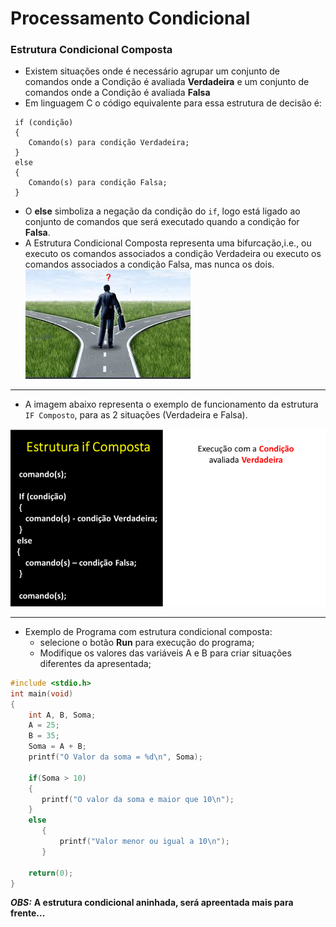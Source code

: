 # Processamento Condicional

### Estrutura Condicional Composta

+ Existem situações onde é necessário agrupar um conjunto de comandos onde a Condição é avaliada **Verdadeira** e um conjunto de comandos onde a Condição é avaliada **Falsa**
+ Em linguagem C o código equivalente para essa estrutura de decisão é:
```
 if (condição)
 {
    Comando(s) para condição Verdadeira;
 }
 else
 {
    Comando(s) para condição Falsa;
 }
 ```
 + O **else** simboliza a negação da condição do ```if```, logo está ligado ao conjunto de comandos que será executado quando a condição for **Falsa**.
 + A Estrutura Condicional Composta representa uma bifurcação,i.e., ou executo os comandos associados a condição Verdadeira ou executo os comandos associados a condição Falsa, mas nunca os dois.
![bifurcacao](/markdowns/bifurcação.png)
---
+ A imagem abaixo representa o exemplo de funcionamento da estrutura ```IF Composto```, para as 2 situações (Verdadeira e Falsa).

![programa](/markdowns/gif_IF_Composto.gif)

---
+ Exemplo de Programa com estrutura condicional composta: 
    + selecione o botão **Run** para execução do programa;
    + Modifique os valores das variáveis A e B para criar situações diferentes da apresentada;

``` C runnable
#include <stdio.h>
int main(void)
{
    int A, B, Soma;
    A = 25;
    B = 35;
    Soma = A + B;
    printf("O Valor da soma = %d\n", Soma);
 
    if(Soma > 10)
    {
       printf("O valor da soma e maior que 10\n");
    }
    else
       {
           printf("Valor menor ou igual a 10\n");
       }
 
    return(0);
}
```
***OBS:*** <b>A estrutura condicional aninhada, será apreentada mais para frente...</b>
